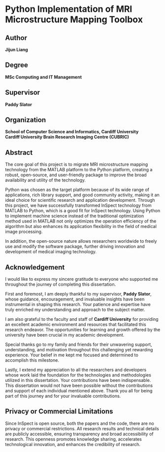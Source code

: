 # Python Implementation of MRI Microstructure Mapping Toolbox

## Author
**Jijun Liang**

## Degree
**MSc Computing and IT Management**

## Supervisor
**Paddy Slator**

## Organization
**School of Computer Science and Informatics, Cardiff University**  
**Cardiff University Brain Research Imaging Centre (CUBRIC)**

## Abstract
The core goal of this project is to migrate MRI microstructure mapping technology from the MATLAB platform to the Python platform, creating a robust, open-source, and user-friendly package to improve the broad availability and utility of the technology.

Python was chosen as the target platform because of its wide range of applications, rich library support, and good community activity, making it an ideal choice for scientific research and application development. Through this project, we have successfully transformed InSpect technology from MATLAB to Python, which is a good fit for InSpect technology. Using Python to implement machine science instead of the traditional optimization method used in MATLAB not only optimizes the operation efficiency of the algorithm but also enhances its application flexibility in the field of medical image processing.

In addition, the open-source nature allows researchers worldwide to freely use and modify the software package, further driving innovation and development of medical imaging technology.

## Acknowledgement
I would like to express my sincere gratitude to everyone who supported me throughout the journey of completing this dissertation.

First and foremost, I am deeply thankful to my supervisor, **Paddy Slator**, whose guidance, encouragement, and invaluable insights have been instrumental in shaping this research. Your patience and expertise have truly enriched my understanding and approach to the subject matter.

I am also grateful to the faculty and staff of **Cardiff University** for providing an excellent academic environment and resources that facilitated this research endeavor. The opportunities for learning and growth offered by the university have been crucial in my academic development.

Special thanks go to my family and friends for their unwavering support, understanding, and motivation throughout this challenging yet rewarding experience. Your belief in me kept me focused and determined to accomplish this milestone.

Lastly, I extend my appreciation to all the researchers and developers whose work laid the foundation for the technologies and methodologies utilized in this dissertation. Your contributions have been indispensable. This dissertation would not have been possible without the contributions and support of each individual mentioned above. Thank you all for being part of this journey and for your invaluable contributions.

## Privacy or Commercial Limitations
Since InSpect is open source, both the papers and the code, there are no privacy or commercial restrictions. All research results and technical details are publicly accessible, ensuring transparency and broad accessibility of research. This openness promotes knowledge sharing, accelerates technological innovation, and enhances the credibility of research.
